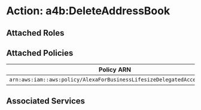# Action: a4b:DeleteAddressBook

## Attached Roles

## Attached Policies

| Policy ARN | Policy Name |
|------------|-------------|
| `arn:aws:iam::aws:policy/AlexaForBusinessLifesizeDelegatedAccessPolicy` | [AlexaForBusinessLifesizeDelegatedAccessPolicy](../policies.md#alexaforbusinesslifesizedelegatedaccesspolicy) |

## Associated Services

